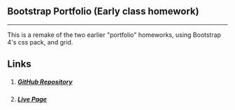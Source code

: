 ## Bootstrap Portfolio (Early class homework)
****
This is a remake of the two earlier "portfolio" homeworks, using Bootstrap 4's css pack, and grid.

## Links
 1. ##### [GitHub Repository](https://github.com/Kayle7777/Bootstrap-Portfolio)
 2. ##### [Live Page](https://kayle7777.github.io/Bootstrap-Portfolio/)
